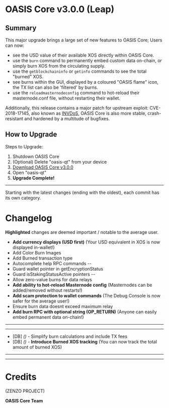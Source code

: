 # OASIS Core v3.0.0 (Leap)

## Summary
This major upgrade brings a large set of new features to OASIS Core; Users can now:
- see the USD value of their available XOS directly within OASIS Core.
- use the `burn` command to permanently embed custom data on-chain, or simply burn XOS from the circulating supply.
- use the `getblockchaininfo` or `getinfo` commands to see the total "burned" XOS.
- see burns within the GUI, displayed by a coloured "OASIS flame" icon, the TX list can also be 'filtered' by burns.
- use the `reloadmasternodeconfig` command to hot-reload their masternode.conf file, without restarting their wallet.

Additionally, this release contains a major patch for upstream exploit: CVE-2018-17145, also known as [INVDoS](https://invdos.net/), OASIS Core is also more stable, crash-resistant and hardened by a multitude of bugfixes.

## How to Upgrade

Steps to Upgrade:
1. Shutdown OASIS Core
2. (Optional) Delete "oasis-qt" from your device
3. [Download OASIS Core v3.0.0](https://github.com/gdiscord/oasis/releases)
4. Open "oasis-qt"
5. **Upgrade Complete!**


---
Starting with the latest changes (ending with the oldest), each commit has its own category.
# Changelog

**Highlighted** changes are deemed important / notable to the average user.
 - **Add currency displays (USD first)** (Your USD equivalent in XOS is now displayed in-wallet!)
 - Add Color Burn Images
 - Add Burned transaction type
 - Autocomplete help RPC commands
--
 - Guard wallet pointer in getEncryptionStatus
 - Guard isStakingStatusActive pointers
--
 - Allow zero-value burns for data relays
 - **Add ability to hot-reload Masternode config** (Masternodes can be added/removed without restarts!)
 - **Add scam protection to wallet commands** (The Debug Console is now safer for the average user!)
 - Ensure burn data doesnt exceed maximum relay
 - **Add burn RPC with optional string (OP_RETURN)** (Anyone can easily embed permanent data on-chain!)
---
---
- [DB] *()* - Simplify burn calculations and include TX fees
- [DB] *()* - **Introduce Burned XOS tracking** (You can now track the total amount of burned XOS)
---

---
# Credits
(ZENZO PROJECT)

**OASIS Core Team**